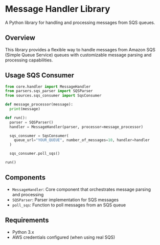 # Message Handler Library

A Python library for handling and processing messages from SQS queues.

## Overview

This library provides a flexible way to handle messages from Amazon SQS (Simple Queue Service) queues with customizable message parsing and processing capabilities.

## Usage SQS Consumer

```python
from core.handler import MessageHandler
from parsers.sqs_parser import SQSParser
from sources.sqs_consumer import SqsConsumer

def message_processor(message):
  print(message)

def run():
  parser = SQSParser()
  handler = MessageHandler(parser, processor=message_processor)

  sqs_consumer = SqsConsumer(
    queue_url="YOUR_QUEUE", number_of_messages=10, handler=handler
  )

  sqs_consumer.poll_sqs()

run()
```

## Components

- `MessageHandler`: Core component that orchestrates message parsing and processing
- `SQSParser`: Parser implementation for SQS messages
- `poll_sqs`: Function to poll messages from an SQS queue

## Requirements

- Python 3.x
- AWS credentials configured (when using real SQS)
